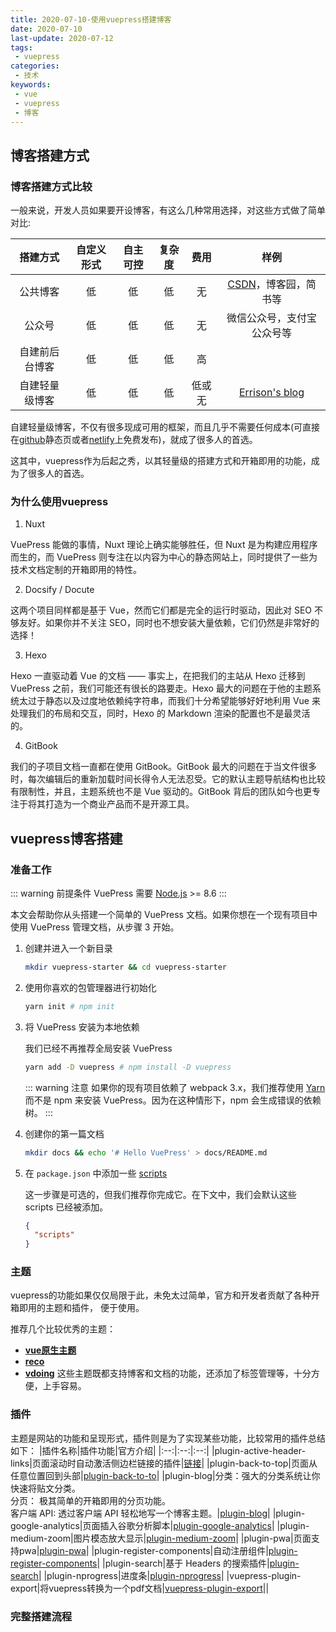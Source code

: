 ```yaml
---
title: 2020-07-10-使用vuepress搭建博客
date: 2020-07-10
last-update: 2020-07-12
tags:
 - vuepress
categories:
 - 技术
keywords:
 - vue 
 - vuepress
 - 博客 
---
```


## 博客搭建方式
### 博客搭建方式比较
  一般来说，开发人员如果要开设博客，有这么几种常用选择，对这些方式做了简单对比:
  
  搭建方式|自定义形式|自主可控|复杂度|费用|样例|
  |:--:|:--:|:--:|:--:|:--:|:--:|
  |公共博客|低|低|低|无|[CSDN](https://blog.csdn.net/qisong3/article/details/85037769)，博客园，简书等|
  |公众号|低|低|低|无|微信公众号，支付宝公众号等|
  |自建前后台博客|低|低|低|高||
  |自建轻量级博客|低|低|低|低或无|[Errison's blog](https://blog.errison.cn)|

自建轻量级博客，不仅有很多现成可用的框架，而且几乎不需要任何成本(可直接在[github](https://github.com/)静态页或者[netlify](https://www.netlify.com/)上免费发布)，就成了很多人的首选。

这其中，vuepress作为后起之秀，以其轻量级的搭建方式和开箱即用的功能，成为了很多人的首选。

### 为什么使用vuepress

1. Nuxt

VuePress 能做的事情，Nuxt 理论上确实能够胜任，但 Nuxt 是为构建应用程序而生的，而 VuePress 则专注在以内容为中心的静态网站上，同时提供了一些为技术文档定制的开箱即用的特性。

2. Docsify / Docute

这两个项目同样都是基于 Vue，然而它们都是完全的运行时驱动，因此对 SEO 不够友好。如果你并不关注 SEO，同时也不想安装大量依赖，它们仍然是非常好的选择！

3. Hexo

Hexo 一直驱动着 Vue 的文档 —— 事实上，在把我们的主站从 Hexo 迁移到 VuePress 之前，我们可能还有很长的路要走。Hexo 最大的问题在于他的主题系统太过于静态以及过度地依赖纯字符串，而我们十分希望能够好好地利用 Vue 来处理我们的布局和交互，同时，Hexo 的 Markdown 渲染的配置也不是最灵活的。

4. GitBook

我们的子项目文档一直都在使用 GitBook。GitBook 最大的问题在于当文件很多时，每次编辑后的重新加载时间长得令人无法忍受。它的默认主题导航结构也比较有限制性，并且，主题系统也不是 Vue 驱动的。GitBook 背后的团队如今也更专注于将其打造为一个商业产品而不是开源工具。


## vuepress博客搭建

### 准备工作
::: warning 前提条件
VuePress 需要 [Node.js](https://nodejs.org/en/) >= 8.6
:::

本文会帮助你从头搭建一个简单的 VuePress 文档。如果你想在一个现有项目中使用 VuePress 管理文档，从步骤 3 开始。

1. 创建并进入一个新目录

   ``` bash
   mkdir vuepress-starter && cd vuepress-starter
   ```

2. 使用你喜欢的包管理器进行初始化

   ``` bash
   yarn init # npm init
   ```

3. 将 VuePress 安装为本地依赖

   我们已经不再推荐全局安装 VuePress

   ``` bash
   yarn add -D vuepress # npm install -D vuepress
   ```

   ::: warning 注意
   如果你的现有项目依赖了 webpack 3.x，我们推荐使用 [Yarn](https://classic.yarnpkg.com/zh-Hans/) 而不是 npm 来安装 VuePress。因为在这种情形下，npm 会生成错误的依赖树。
   :::

4. 创建你的第一篇文档

   ``` bash
   mkdir docs && echo '# Hello VuePress' > docs/README.md
   ```

5. 在 `package.json` 中添加一些 [scripts](https://classic.yarnpkg.com/zh-Hans/docs/package-json#toc-scripts)

   这一步骤是可选的，但我们推荐你完成它。在下文中，我们会默认这些 scripts 已经被添加。

   ``` json
   {
     "scripts"
   }
   ```

### 主题
vuepress的功能如果仅仅局限于此，未免太过简单，官方和开发者贡献了各种开箱即用的主题和插件，
便于使用。

推荐几个比较优秀的主题：
 - [**vue原生主题**](https://www.vuepress.cn/)
 - [**reco**](https://www.recoluan.com/)
 - [**vdoing**](https://xugaoyi.com/)
这些主题既都支持博客和文档的功能，还添加了标签管理等，十分方便，上手容易。
### 插件

主题是网站的功能和呈现形式，插件则是为了实现某些功能，比较常用的插件总结如下：
  |插件名称|插件功能|官方介绍|
  |:--:|:--:|:--:|
  |plugin-active-header-links|页面滚动时自动激活侧边栏链接的插件|[链接](https://v1.vuepress.vuejs.org/zh/plugin/official/plugin-active-header-links.html)|
  |plugin-back-to-top|页面从任意位置回到头部|[plugin-back-to-to](https://v1.vuepress.vuejs.org/zh/plugin/official/plugin-back-to-top.html)|
  |plugin-blog|分类：强大的分类系统让你快速将贴文分类。<br> 分页： 极其简单的开箱即用的分页功能。<br>客户端 API: 透过客户端 API 轻松地写一个博客主题。|[plugin-blog](https://vuepress-plugin-blog.ulivz.com/)|
  |plugin-google-analytics|页面插入谷歌分析脚本|[plugin-google-analytics](https://v1.vuepress.vuejs.org/zh/plugin/official/plugin-google-analytics.html)|
  |plugin-medium-zoom|图片模态放大显示|[plugin-medium-zoom](https://github.com/francoischalifour/medium-zoom)|
  |plugin-pwa|页面支持pwa|[plugin-pwa](https://v1.vuepress.vuejs.org/zh/plugin/official/plugin-pwa.html)|
  |plugin-register-components|自动注册组件|[plugin-register-components](https://v1.vuepress.vuejs.org/zh/plugin/official/plugin-register-components.htm)|
  |plugin-search|基于 Headers 的搜索插件|[plugin-search](https://v1.vuepress.vuejs.org/zh/plugin/official/plugin-search.html)|
  |plugin-nprogress|进度条|[plugin-nprogress](https://github.com/rstacruz/nprogress)|
  |vuepress-plugin-export|将vuepress转换为一个pdf文档|[vuepress-plugin-export](https://github.com/ulivz/vuepress-plugin-export)||


### 完整搭建流程
